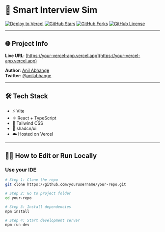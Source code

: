 # 🚀 Smart Interview Sim

[![Deploy to Vercel](https://vercel.com/button)](https://vercel.com/import/project?template=https://github.com/yourusername/your-repo)
[![GitHub Stars](https://img.shields.io/github/stars/yourusername/your-repo.svg)](https://github.com/yourusername/your-repo/stargazers)
[![GitHub Forks](https://img.shields.io/github/forks/yourusername/your-repo.svg)](https://github.com/yourusername/your-repo/network)
[![GitHub License](https://img.shields.io/github/license/yourusername/your-repo.svg)](https://github.com/yourusername/your-repo/blob/main/LICENSE)

---

## 🌐 Project Info

**Live URL**: [https://your-vercel-app.vercel.app](https://your-vercel-app.vercel.app)

**Author**: [Anil Abhange](mailto:anilabhange219411@gmail.com)  
**Twitter**: [@anilabhange](https://twitter.com/anilabhange)

---

## 🛠️ Tech Stack

- ⚡ Vite
- ⚛️ React + TypeScript
- 🎨 Tailwind CSS
- 🧱 shadcn/ui
- ☁️ Hosted on Vercel

---

## 🧑‍💻 How to Edit or Run Locally

### Use your IDE

```sh
# Step 1: Clone the repo
git clone https://github.com/yourusername/your-repo.git

# Step 2: Go to project folder
cd your-repo

# Step 3: Install dependencies
npm install

# Step 4: Start development server
npm run dev

